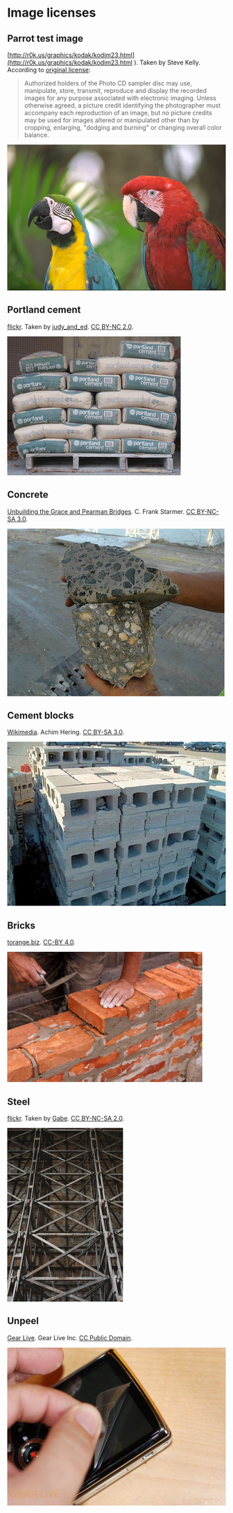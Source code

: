# Image licenses

## Parrot test image

[http://r0k.us/graphics/kodak/kodim23.html](http://r0k.us/graphics/kodak/kodim23.html
). Taken by Steve Kelly.  According to [original license](http://r0k.us/graphics/kodak/PhotoCD_credits.txt):

> Authorized holders of the Photo CD sampler disc may use, manipulate, store, transmit, reproduce and display the recorded images for any purpose associated with electronic imaging.  Unless otherwise agreed, a picture credit identifying the photographer must accompany each reproduction of an image, but no picture credits may be used for images altered or manipulated other than by cropping, enlarging, "dodging and burning" or changing overall color balance.

![Parrot test image](img-rgb.png)

## Portland cement

[flickr](https://www.flickr.com/photos/65924740@N00/6573336709).  Taken by [judy_and_ed](https://www.flickr.com/photos/65924740@N00/).  [CC BY-NC 2.0](https://creativecommons.org/licenses/by-nc/2.0/).

![Porland cement](raw-portland-cement.jpg)


## Concrete

[Unbuilding the Grace and Pearman Bridges](https://oldcooperriverbridge.org/wrapper_mobile.php?nov_16_2005_roadway_removal.html).  C. Frank Starmer. [CC BY-NC-SA 3.0](https://creativecommons.org/licenses/by-nc-sa/3.0/).

![Concrete](raw-concrete.jpg)

## Cement blocks

[Wikimedia](https://commons.wikimedia.org/wiki/File:Concreteblocks.jpg). Achim Hering. [CC BY-SA 3.0](https://creativecommons.org/licenses/by-sa/3.0).

![Cement blocks](raw-cement-block.jpg)

## Bricks

[torange.biz](https://torange.biz/brick-laying-2880).  [CC-BY 4.0](https://creativecommons.org/licenses/by/4.0/).

![Bricks](raw-bricks.jpg)

## Steel

[flickr](https://www.flickr.com/photos/therogue/3290081302/).  Taken by [Gabe](https://www.flickr.com/people/therogue/).  [CC BY-NC-SA 2.0](https://creativecommons.org/licenses/by-nc-sa/2.0/).

![steel](raw-steel.jpg)

## Unpeel

[Gear Live](http://www.gearlive.com/gallery/image_full/142268).  Gear Live Inc.  [CC Public Domain](https://creativecommons.org/share-your-work/public-domain/).

![film peel](post-unpeel.jpg)